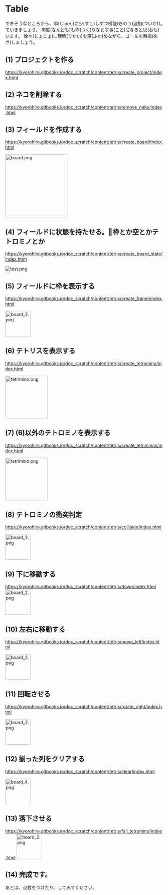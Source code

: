 # Table 

できそうなところから、順(じゅん)に少(すこ)しずつ機能(きのう)追加(ついか)していきましょう。 何度(なんども)も作(つく)りなおす事(こと)になると思(おも)います。 徐々(じょじょ)に理解(りかい)を深(ふか)めながら、ゴールを目指(めざ)しましょう。

## (1) プロジェクトを作る 

https://kyorohiro.gitbooks.io/doc_scratch/content/tetris/create_project/index.html

## (2) ネコを削除する

https://kyorohiro.gitbooks.io/doc_scratch/content/tetris/remove_neko/index.html

## (3) フィールドを作成する

https://kyorohiro.gitbooks.io/doc_scratch/content/tetris/create_board/index.html

<img width="200" alt="board.png" src="https://qiita-image-store.s3.amazonaws.com/0/54192/f135e91b-d6b3-49f5-07c0-4b85e47fba00.png">

## (4) フィールドに状態を持たせる。枠とか空とかテトロミノとか

https://kyorohiro.gitbooks.io/doc_scratch/content/tetris/create_board_state/index.html

![test.png](https://qiita-image-store.s3.amazonaws.com/0/54192/175d1767-baa6-7b80-3f57-4ea04d8e9029.png)

## (5) フィールドに枠を表示する

https://kyorohiro.gitbooks.io/doc_scratch/content/tetris/create_frame/index.html

<img width="81" alt="board_2.png" src="https://qiita-image-store.s3.amazonaws.com/0/54192/13c378d1-6ef2-a9be-715c-f871f0db7ef5.png">

## (6) テトリスを表示する

https://kyorohiro.gitbooks.io/doc_scratch/content/tetris/create_tetromino/index.html

<img width="135" alt="tetrimino.png" src="https://qiita-image-store.s3.amazonaws.com/0/54192/86e80fd9-1b9a-7834-05f0-6020420e18b5.png">


## (7) (6)以外のテトロミノを表示する
https://kyorohiro.gitbooks.io/doc_scratch/content/tetris/create_tetriminos/index.html

<img width="135" alt="tetrimino.png" src="https://qiita-image-store.s3.amazonaws.com/0/54192/6e37df41-5959-860d-c7fc-c1d0487fa8e3.png">

## (8) テトロミノの衝突判定
https://kyorohiro.gitbooks.io/doc_scratch/content/tetris/collision/index.html

<img width="81" alt="board_2.png" src="https://qiita-image-store.s3.amazonaws.com/0/54192/a4a759cf-cb81-d0fc-5ad5-0812ca179cf2.png">

## (9) 下に移動する

https://kyorohiro.gitbooks.io/doc_scratch/content/tetris/down/index.html
<img width="81" alt="board_2.png" src="https://qiita-image-store.s3.amazonaws.com/0/54192/0295b742-adc5-ddca-7d57-3c6c51983922.png">

## (10) 左右に移動する
https://kyorohiro.gitbooks.io/doc_scratch/content/tetris/move_left/index.html

<img width="81" alt="board_2.png" src="https://qiita-image-store.s3.amazonaws.com/0/54192/f888f995-f2e1-f09a-087d-dac07070e88a.png">

## (11) 回転させる

https://kyorohiro.gitbooks.io/doc_scratch/content/tetris/rotate_right/index.html

<img width="81" alt="board_2.png" src="https://qiita-image-store.s3.amazonaws.com/0/54192/0113e266-bd3c-1070-d6cb-ec855084df02.png">

## (12) 揃った列をクリアする

https://kyorohiro.gitbooks.io/doc_scratch/content/tetris/clear/index.html

<img width="81" alt="board_4.png" src="https://qiita-image-store.s3.amazonaws.com/0/54192/a9ff5f9f-5fa3-6d5e-3976-d1e4139e1907.png">

## (13) 落下させる
https://kyorohiro.gitbooks.io/doc_scratch/content/tetris/fall_tetromino/index.html
<img width="81" alt="board_2.png" src="https://qiita-image-store.s3.amazonaws.com/0/54192/f76234d0-c7ec-0b17-3ee2-0547ad9da08f.png">

## (14) 完成です。

あとは、点数をつけたり、してみてください。

